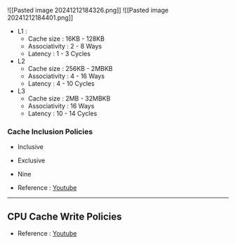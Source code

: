 ![[Pasted image 20241212184326.png]]
![[Pasted image 20241212184401.png]]
- L1 :
	- Cache size : 16KB - 128KB
	- Associativity : 2 - 8 Ways
	- Latency : 1 - 3 Cycles
- L2
	-  Cache size : 256KB - 2MBKB
	- Associativity : 4 - 16 Ways
	- Latency : 4 - 10 Cycles
- L3
	- Cache size : 2MB - 32MBKB
	- Associativity : 16  Ways
	- Latency : 10 - 14 Cycles

### Cache Inclusion Policies
- Inclusive
- Exclusive
- Nine

- Reference : [Youtube](https://youtu.be/7yrK_9PderQ)
---

## CPU Cache Write Policies
- Reference : [Youtube](https://youtu.be/wfVy85Dqiyc)